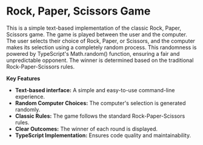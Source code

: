 
# Rock, Paper, Scissors Game

This is a simple text-based implementation of the classic Rock, Paper, Scissors game. The game is played between the user and the computer. The user selects their choice of Rock, Paper, or Scissors, and the computer makes its selection using a completely random process. This randomness is powered by TypeScript's Math.random() function, ensuring a fair and unpredictable opponent. The winner is determined based on the traditional Rock-Paper-Scissors rules.

**Key Features**

- **Text-based interface:** A simple and easy-to-use command-line experience.
- **Random Computer Choices:** The computer's selection is generated randomly.
- **Classic Rules:** The game follows the standard Rock-Paper-Scissors rules.
- **Clear Outcomes:** The winner of each round is displayed.
- **TypeScript Implementation:** Ensures code quality and maintainability.
